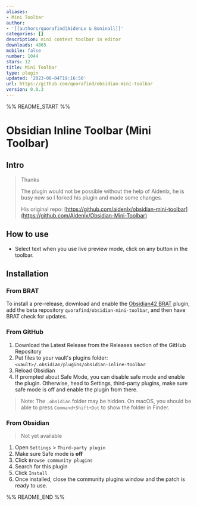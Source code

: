 ```yaml
---
aliases:
- Mini Toolbar
author:
- '[[authors/quorafind|AidenLx & Boninall]]'
categories: []
description: mini context toolbar in editor
downloads: 4865
mobile: false
number: 1044
stars: 12
title: Mini Toolbar
type: plugin
updated: '2023-08-04T19:16:50'
url: https://github.com/quorafind/obsidian-mini-toolbar
version: 0.0.3
---
```


%% README_START %%

# Obsidian Inline Toolbar (Mini Toolbar)

## Intro

> Thanks
>
> The plugin would not be possible without the help of Aidenlx, he is busy now so I forked his plugin and made some
> changes.
>
> His original
> repo: [https://github.com/aidenlx/obsidian-mini-toolbar](https://github.com/Aidenlx/Obsidian-Mini-Toolbar)

## How to use

- Select text when you use live preview mode, click on any button in the toolbar.

## Installation

### From BRAT

To install a pre-release, download and enable the [Obsidian42 BRAT](https://github.com/TfTHacker/obsidian42-brat)
plugin, add the beta repository `quorafind/obsidian-mini-toolbar`, and then have BRAT check for updates.

### From GitHub

1. Download the Latest Release from the Releases section of the GitHub Repository
2. Put files to your vault's plugins folder: `<vault>/.obsidian/plugins/obsidian-inline-toolbar`
3. Reload Obsidian
4. If prompted about Safe Mode, you can disable safe mode and enable the plugin.
   Otherwise, head to Settings, third-party plugins, make sure safe mode is off and
   enable the plugin from there.

> Note: The `.obsidian` folder may be hidden. On macOS, you should be able to press `Command+Shift+Dot` to show the
> folder in Finder.

### From Obsidian

> Not yet available

1. Open `Settings` > `Third-party plugin`
2. Make sure Safe mode is **off**
3. Click `Browse community plugins`
4. Search for this plugin
5. Click `Install`
6. Once installed, close the community plugins window and the patch is ready to use.


%% README_END %%